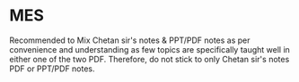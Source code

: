 # MES
Recommended to Mix Chetan sir's notes & PPT/PDF notes as per convenience and understanding as few topics are specifically taught well in either one of the two PDF. Therefore, do not stick to only Chetan sir's notes PDF or PPT/PDF notes.
